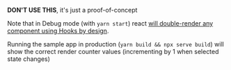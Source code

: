 **DON'T USE THIS**, it's just a proof-of-concept

Note that in Debug mode (with `yarn start`) react [will double-render any component using Hooks by design](https://github.com/facebook/react/issues/15074#issuecomment-471197572).

Running the sample app in production (`yarn build && npx serve build`) will show the correct render counter values (incrementing by 1 when selected state changes)
